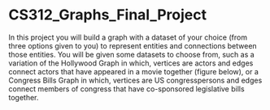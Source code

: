 # CS312_Graphs_Final_Project


In this project you will build a graph with a dataset of your choice (from three options given
to you) to represent entities and connections between those entities. You will be given
some datasets to choose from, such as a variation of the Hollywood Graph in which,
vertices are actors and edges connect actors that have appeared in a movie together
(figure below), or a Congress Bills Graph in which, vertices are US congresspersons and
edges connect members of congress that have co-sponsored legislative bills together.


